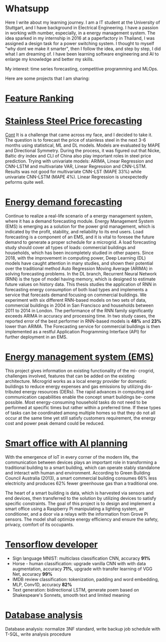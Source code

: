 # Whatsupp

Here I write about my learning journey.
I am a IT student at the University of Stuttgart, and I have background in Electrical Engineering. I have a passion in working with number, especially, in a energy management system. 
The idea sparked in my internship in 2016 at a paperfactory in Thailand, I was assigned a design task for a power switching system. I thought to myself "why dont we make it smarter", then I follow the idea, and step by step, I did what I am dreaming of. I have been learning software engineering and AI to enlarge my knowledge and better my skills. 

My interest: time series forecasting, competitive programming and MLOps.

Here are some projects that I am sharing:

# [Feature Ranking](https://github.com/FrancisDinh/Feature_ranking)


# [Stainless Steel Price forecasting](https://colab.research.google.com/drive/1EqCoCDg4hczm6OBhOmU5R_USfxQAESwJ?usp=sharing)
[Cont](https://colab.research.google.com/drive/1qLCoi6uWw_zuvLaMmqHtgDfiOh2c-VnY?usp=sharing)
It is a challenge that came across my face, and I decided to take it. The question is to forecast the price of stainless steel in the next 3-6 months using statistical, ML and DL models. Models are evaluated by MAPE and Directional Symmetry. During the process, it was figured out that Nicke, Baltic dry index and CLI of China also play important roles in steel price prediction. Trying with univariate models: ARIMA, Linear Regression and CNN-LSTM and multivariate VAR, Linear Regression and CNN-LSTM. Results was not good for multivariate CNN-LST (MAPE 33%) while univariate CNN-LSTM (MAPE 4%). Linear Regression is unexpectedly peforms quite well.


# [Energy demand forecasting](https://github.com/FrancisDinh/Energy-forecasting-in-EMSs)
Continue to realize a real-life scenario of a energy management system, where it has a demand forecasting module.
Energy Management System (EMS) is emerging as a solution for the power grid management, which
is indicated by the profit, stability, and reliability to its end users. Load forecasting is a component of
an EMS, and it is vital to foresee the future demand to generate a proper schedule for a microgrid. A
load forecasting study should cover all types of loads: commercial buildings and households, which
has been incompletely studied in other papers. Since 2018, with the improvement in computing
power, Deep Learning (DL) models have caught attention in many studies, and shown their potential
over the traditional method Auto Regression Moving Average (ARIMA) in solving forecasting
problems. In the DL branch, Recurrent Neural Network (RNN) is the type of model having memory,
which is designed to estimate future values on history data. This thesis studies the application of
RNN in forecasting energy consumption of both load types and implements a service that forecasts
demand focusing on commercial buildings. We experiment with six different RNN-based models
on two sets of data, commercial buildings in 2004 in San Francisco and households between 2011
to 2014 in London. The performance of the RNN family significantly exceeds ARIMA in accuracy
and processing time. In two study cases, the reported error of the best performer in RNN-based
models is **48%** and **23%** lower than ARIMA. The Forecasting service for commercial buildings is
then implemented as a restful Application Programming Interface (API) for further deployment in
an EMS.

# [Energy management system (EMS)](https://github.com/FrancisDinh/Smart-Energy-Project)
This project gives information on existing functionality of the mi-
crogrid, challenges involved, features that can be added on the existing
architecture. Microgrid works as a local energy provider for domestic
buildings to reduce energy expenses and gas emissions by utilizing dis-
tributed energy resources (DERs). The rapid advances in computing
and communication capabilities enable the concept smart buildings be-
come possible. Most energy-consuming household tasks do not need to
be performed at specific times but rather within a preferred time. If these
types of tasks can be coordinated among multiple homes so that they do
not all occur at the same time yet still satisfy customers requirement,
the energy cost and power peak demand could be reduced.

# [Smart office with AI planning](https://github.com/FrancisDinh/Smart-Office-with-Pi)
With the emergence of IoT in every corner of the modern life, the communication
between devices plays an important role in transforming a traditional building
to a smart building, which can operate stably standalone and interact with
human and environment. According to Green Building Council Australia (2013),
a smart commercial building consumes 66% less electricity and produces 62%
fewer greenhouse gas than a traditional one.

The heart of a smart building is data, which is harvested via sensors and end
devices, then transferred to the solution by utilizing devices to satisfy specific
constraints. The goal of this project is to design and implement a smart office
using a Raspberry Pi manipulating a lighting system, air conditioner, and a door
via a relays with the information from Grove Pi sensors. The model shall optimize
energy efficiency and ensure the safety, privacy, comfort of its occupants.

# [Tensorflow developer](https://github.com/FrancisDinh/Tensorflow_report)
- Sign language MNIST: multiclass classification CNN, accuracy **91%**
- Horse - human classification: upgrade vanilla CNN with with data
augmentation, accuracy **71%**, upgrade with transfer learning of
VGG Net, accuracy **99%**
- IMDB review classification: tokenization, padding and word
embedding, MLP, Conv1D, accuracy **82%**
- Text generation: bidirectional LSTM, generate poem based on
Shakespeare's Sonnets, smooth text and limited meaning

# [Database analysis](https://github.com/FrancisDinh/Data_Analysis)
Database analysis: normalize 3NF standard, write backup job
schedule with T-SQL, write analysis procedure



